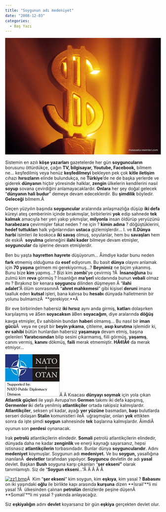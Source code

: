 ```yaml
---
title: "Soygunun adı medeniyet"
date: "2008-12-03"
categories: 
  - Baş Yazı
---
```


[![dolar__.jpg](../uploads/2008/12/dolar__.jpg)](../uploads/2008/12/dolar__.jpg "dolar__.jpg")

Sistemin en azılı **köşe yazarları** gazetelerde her gün **soyguncuların** borusunu öttürdükçe, çağın **TV, bilgisayar, Youtube, Facebook,** bilmem ne… keşfedilmiş veya henüz **keşfedilmeyi** bekleyen pek çok **kitle iletişim** cıhazı **hırsızların** elinde bulundukça, ne **Türkiye**’de ne de başka yerlerde ve giderek **dünyanın** hiçbir yöresinde halklar, **zengin** ülkelerin kendilerini nasıl **soyup** sovana çevirdiğini anlamayacaklardır. **Onlara** her şey doğal gelecek “**dünyanın hali budur**” demeye devam edeceklerdir. Bu **şimdilik** böyledir. **Geleceği** bilmem.Â 

Geçen yüzyılın başında **soyguncular** aralarında anlaşmazlığa düşüp **iki defa** küreyi ateş çemberinin içinde bırakmışlar, birbirlerini **yok** edip sahnede **tek kalmak** amacıyla her yeri yakıp yıkmışlar, **milyonla** insan öldürüp yeryüzünü **harabezara** çevirmişler fakat neden ? ne için ? **kimin adına** ? döğüştüklerini, **hedef tuttukları** halk yığınlarından **ustaca** gizlemişlerdir… I. ve **II.Dünya harbi** isimleri ile koskoca **iki savaş** olmuş, soyulanlar, hem bu **savaşları** hem de eskiÂ  **soyulma** geleneğini **ilahi kader** bilmeye devam etmişler, **soyguncular** da işlerine devam etmişlerdir.

Ben bu yaşta **hayretten hayrete** düşüyorum… Åimdiye kadar bunu neden **fark** etmemiş olduğuma da **esef** ediyorum. Bu basit **dünya** olayını anlamak için **70 yaşına** gelmem mi gerekiyormuş…? **Beynimiz** ne biçim yıkanmış. Bunu bize **kim** yapmış…? Bizi kim **zombi**’ye çevirmiş ?Â  **İnsanoğluna** bu zulmü kim **reva** görmüş ? İnsanlığın **ma’şerî** vicdanında bunun **vebali** olmaz mı ? Bırakınız bir kenara **soyguncu** dilinden düşmeyen Â “**ilahi adalet**”Â ölüm sonrasınınÂ “**ahret mahkemesi**” gibi kişisel **deruni** imana taalluk eden **kutsal** işleri, bana kalırsa bu **hesabı** dünyada halletmenin bir yolunu bulmamızÂ  **gerekiyor.**Â 

Bir eve birbirinden habersiz **iki hırsız** aynı anda girmiş, **katları** dolaşırken karşılaşmış ve âSen **soyacaksın** âBen **soyacağım**, diye aralarında **döğüş** kavga etmişler, Ev sahibinin bundan **haberi** olmamış… Bu nasıl bir **iman gücü**Â  veya ne çeşit bir **beyin yıkama**, çitileme, **asıp kurutma** işlemidir ki, **ev sahibi** bütün hunlardan habersiz **yaşamaya** devam etmiş, başına gelenleri **Yaratıcısından** bilip sesini çıkarmamış, fiili görmüş, **yaşamış**, canını vermiş, **kanını** dökmüş, **faili** merak etmemiştir. **HÃ¢lÃ¢** da merak etmiyor…

[![nato_logo.gif](../uploads/2008/12/nato_logo.gif)](../uploads/2008/12/nato_logo.gif "nato_logo.gif")Â Â Kısacası **dünyayı soymak** için yola çıkan **Atlantik güçleri** ile yaşlı Avrupa’nın **Germen** takımı iki defa kapışmış, **Germenler i**ki defa yenilmiş **atlantikçiler** ortada rakipsiz kalmışlardır. **Atlantikçiler**, seksen yıl kadar, ayağı **yer yüzüne** basmadan, **başı** bulutlarda serseri dolaşan **Stalin** komunistleri ileÂ  uğraşmışlar, onları **yok** ettikten sonra da işte şimdi **soygun** sahnesinde **tek** başlarına kalmışlardır. ÅimdiÂ  oyunun son **perdesi** oynanacak.

Irak **petrolü** atlantikçilerin elindedir. **Somali** petrolü atlantikçilerin elindedir, dünyada daha ne kadar **zenginlik** ve enerji kaynağı sayarsanız, hepsi istisnasız **atlantikçilerin** torbasındadır. Bunlar dünya **soyguncularıdır**. Adını **medeniyet** koymuşlar. Soygunun adı **medeniyet.** Ve bu **soygun,** yasallığına inanılanÂ  **devletler** tarafından yapılıyor. **Soyguncu** devletin de adı **yasal** devlet. Başkan **Bush** soyguna karşı çıkanları “**şer ekseni”** olarak tanımlamıştı. Siz de “**Soygun ekseni**…”Â Â Â Â Â 

[![zz1.bmp](../uploads/2008/12/zz1.bmp)](../uploads/2008/12/zz1.bmp "zz1.bmp")Â  Kim “**şer ekseni**” kim soygun, kim **eşkıya**, kim yasal ? **Babasını** on iki yaşındaki **oğlu** ile birlikte kapı arasında **kurşuna** dizen **İsrail'**li mi yasal ?Â  ülkesinden çalınan **petrolün** denizlerde peşine düşenÂ  **Somali'**li mi yasal ? yakında anlayacağız.

Siz **eşkiyalığın** adını **devlet** koyarsanız bir gün **eşkiya** gerçekten devlet olur.
